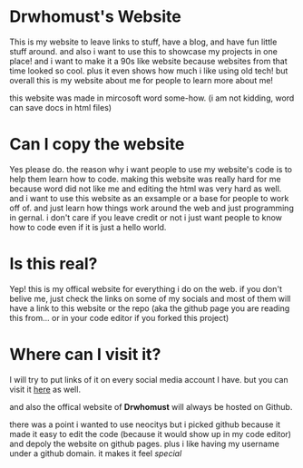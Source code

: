 # Drwhomust's Website
This is my website to leave links to stuff, have a blog, and have fun little stuff around.
and also i want to use this to showcase my projects in one place! and i want to make it
a 90s like website because websites from that time looked so cool. plus it even shows how
much i like using old tech! but overall this is my website about me for people to learn more about me!

this website was made in mircosoft word some-how. (i am not kidding, word can save docs in html files)

# Can I copy the website
Yes please do. the reason why i want people to use my website's code is to help them learn how to code.
making this website was really hard for me because word did not like me and editing the html was very hard as well.
and i want to use this website as an exsample or a base for people to work off of. and just learn how things work
around the web and just programming in gernal. i don't care if you leave credit or not i just want people to know
how to code even if it is just a hello world.

# Is this real?
Yep! this is my offical website for everything i do on the web. if you don't belive me, just check the links on
some of my socials and most of them will have a link to this website or the repo (aka the github page you are reading this from...
or in your code editor if you forked this project)

# Where can I visit it?
I will try to put links of it on every social media account I have.
but you can visit it [here](https://nightcrawcode.github.io/myinfosite/) as well.

and also the offical website of **Drwhomust** will always be hosted on Github.

there was a point i wanted to use neocitys but i picked github because it made it easy to edit the code (because it would show up in my code
editor) and depoly the website on github pages. plus i like having my username under a github domain. it makes it feel *special*
